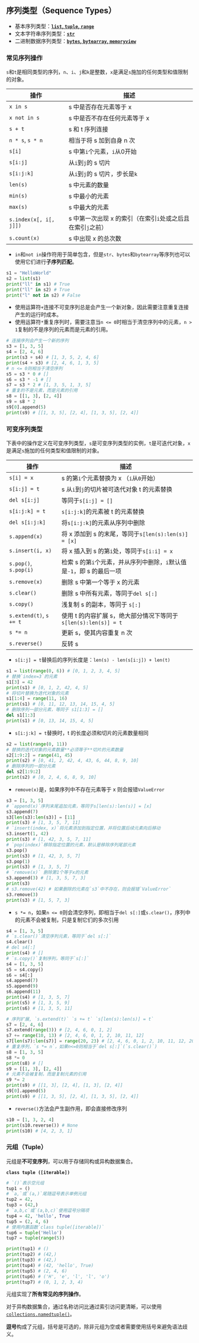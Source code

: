 ## 序列类型（Sequence Types）

- 基本序列类型：**[`list`, `tuple`, `range`](https://docs.python.org/3/library/stdtypes.html#sequence-types-list-tuple-range)**
- 文本字符串序列类型：**[`str`](https://docs.python.org/3/library/stdtypes.html#text-sequence-type-str)**
- 二进制数据序列类型：**[`bytes`, `bytearray`, `memoryview` ](https://docs.python.org/3/library/stdtypes.html#binary-sequence-types-bytes-bytearray-memoryview)**

### 常见序列操作

`s`和`t`是相同类型的序列，`n`、`i`、`j`和`k`是整数，`x`是满足`s`施加的任何类型和值限制的对象。

| 操作                   | 描述                                                        |
| ---------------------- | ----------------------------------------------------------- |
| `x in s`               | s 中是否存在元素等于 x                                      |
| `x not in s`           | s 中是否不存在任何元素等于 x                                |
| `s + t`                | s 和 t 序列连接                                             |
| `n * s`, `s * n`       | 相当于将 s 加到自身 n 次                                    |
| `s[i]`                 | s 中第`i`个元素，`i`从0开始                                 |
| `s[i:j]`               | 从`i`到`j`的 s 切片                                         |
| `s[i:j:k]`             | 从`i`到`j`的 s 切片，步长是`k`                              |
| `len(s)`               | s 中元素的数量                                              |
| `min(s)`               | s 中最小的元素                                              |
| `max(s)`               | s 中最大的元素                                              |
| `s.index(x[, i[, j]])` | s 中第一次出现 x 的索引（在索引`i`处或之后且在索引`j`之前） |
| `s.count(x)`           | s 中出现 x 的总次数                                         |

- `in`和`not in`操作符用于简单包含，但是`str`、`bytes`和`bytearray`等序列也可以使用它们进行**子序列匹配**。

```python
s1 = "HelloWorld"
s2 = list(s1)
print("ll" in s1) # True
print("ll" in s2) # True
print("l" not in s2) # False
```

- 使用运算符`+`连接不可变序列总是会产生一个新对象，因此需要注意重复连接产生的运行时成本。
- 使用运算符`*`重复序列时，需要注意当`n <= 0`时相当于清空序列中的元素，`n > 1`复制的不是序列的元素而是元素的引用。

```python
# 连接序列会产生一个新的序列
s3 = [1, 3, 5]
s4 = [2, 4, 6]
print(s3 + s4) # [1, 3, 5, 2, 4, 6]
print(s4 + s3) # [2, 4, 6, 1, 3, 5]
# n <= 0则相当于清空序列
s5 = s3 * 0 # []
s6 = s3 * -1 # []
s7 = s3 * 2 # [1, 3, 5, 1, 3, 5]
# 重复的不是元素，而是元素的引用
s8 = [[1, 3], [2, 4]]
s9 = s8 * 2
s9[0].append(5)
print(s9) # [[1, 3, 5], [2, 4], [1, 3, 5], [2, 4]]
```







### 可变序列类型

下表中的操作定义在可变序列类型，`s`是可变序列类型的实例，`t`是可迭代对象，`x`是满足`s`施加的任何类型和值限制的对象。

| 操作                    | 描述                                                         |
| ----------------------- | ------------------------------------------------------------ |
| `s[i] = x`              | s 的第`i`个元素替换为 x （`i`从`0`开始）                     |
| `s[i:j] = t`            | s 从`i`到`j`的切片被可迭代对象 t 的元素替换                  |
| `del s[i:j]`            | 等同于`s[i:j] = []`                                          |
| `s[i:j:k] = t`          | `s[i:j:k]`的元素被 t 的元素替换                              |
| `del s[i:j:k]`          | 将`s[i:j:k]`的元素从序列中删除                               |
| `s.append(x)`           | 将 x 添加到 s 的末尾，等同于`s[len(s):len(s)] = [x]`         |
| `s.insert(i, x)`        | 将 x 插入到 s 的第`i`处，等同于`s[i:i] = x`                  |
| `s.pop()`, `s.pop(i)`   | 检索 s 的第`i`个元素，并从序列中删除，`i`默认值是`-1`，即 s 的最后一项 |
| `s.remove(x)`           | 删除 s 中第一个等于 x 的元素                                 |
| `s.clear()`             | 删除 s 中所有元素，等同于`del s[:]`                          |
| `s.copy()`              | 浅复制 s 的副本，等同于 `s[:]`                               |
| `s.extend(t)`, `s += t` | 使用 t 的内容扩展 s，绝大部分情况下等同于`s[len(s):len(s)] = t` |
| `s *= n`                | 更新 s，使其内容重复 n 次                                    |
| `s.reverse()`           | 反转 s                                                       |

- `s[i:j] = t`替换后的序列长度是：`len(s) - len(s[i:j]) + len(t)`

```python
s1 = list(range(0, 6)) # [0, 1, 2, 3, 4, 5]
# 替换`index=3`的元素
s1[3] = 42
print(s1) # [0, 1, 2, 42, 4, 5]
# 将切片替换为迭代对象的元素
s1[1:4] = range(11, 16) 
print(s1) # [0, 11, 12, 13, 14, 15, 4, 5]
# 删除序列一部分元素，等同于 s1[1:3] = []
del s1[1:3]
print(s1) # [0, 13, 14, 15, 4, 5]
```

- `s[i:j:k] = t`替换时，t 的长度必须和切片的元素数量相同

```python
s2 = list(range(0, 11))
# 替换的迭代对象的元素数量**必须等于**切片的元素数量
s2[1:9:2] = range(41, 45)
print(s2) # [0, 41, 2, 42, 4, 43, 6, 44, 8, 9, 10]
# 删除序列的一部分元素
del s2[1:9:2]
print(s2) # [0, 2, 4, 6, 8, 9, 10]
```

- `remove(x)`是，如果序列中不存在元素等于 x 则会报错`ValueError`

```python
s3 = [1, 3, 5]
# `append(x)`序列末尾追加元素，等同于s[len(s):len(s)] = [x]
s3.append(7)
s3[len(s3):len(s3)] = [11]
print(s3) # [1, 3, 5, 7, 11]
# `insert(index, x)`将元素添加到指定位置，并将位置后续元素向后移动
s3.insert(1, 42)
print(s3) # [1, 42, 3, 5, 7, 11]
# `pop(index)`移除指定位置的元素，默认是移除序列尾部元素
s3.pop()
print(s3) # [1, 42, 3, 5, 7]
s3.pop(1)
print(s3) # [1, 3, 5, 7]
# `remove(x)` 删除第1个等于x的元素
s3.append(3) # [1, 3, 5, 7, 3]
print(s3)
# s3.remove(42) # 如果删除的元素在`s3`中不存在，则会报错`ValueError`
s3.remove(3)
print(s3) # [1, 5, 7, 3]
```

- `s *= n`，如果`n <= 0`则会清空序列，即相当于`del s[:]`或`s.clear()`，序列中的元素不会被复制，只是复制它们的多次引用

```python
s4 = [1, 3, 5]
# `s.clear()`清空序列元素，等同于`del s[:]`
s4.clear()
# del s4[:]
print(s4) # []
# `s.copy()`复制序列，等同于`s[:]`
s4 = [1, 3, 5]
s5 = s4.copy()
s6 = s4[:]
s4.append(7)
s5.append(9)
s6.append(11)
print(s4) # [1, 3, 5, 7]
print(s5) # [1, 3, 5, 9]
print(s6) # [1, 3, 5, 11]

# 序列扩展, `s.extend(t)` `s += t` `s[len(s):len(s)] = t`
s7 = [2, 4, 6]
s7.extend(range(3)) # [2, 4, 6, 0, 1, 2]
s7 += range(10, 13) # [2, 4, 6, 0, 1, 2, 10, 11, 12]
s7[len(s7):len(s7)] = range(20, 23) # [2, 4, 6, 0, 1, 2, 10, 11, 12, 20, 21, 22]
# 重复序列，`s *= n`，如果n<=0则相当于`del s[:]`(`s.clear()`)
s8 = [1, 3, 5]
s8 *= 0
print(s8) # []
s9 = [[1, 3], [2, 4]]
# 元素不会被复制，而是复制元素的引用
s9 *= 2
print(s9) # [[1, 3], [2, 4], [1, 3], [2, 4]]
s9[0].append(5)
print(s9) # [[1, 3, 5], [2, 4], [1, 3, 5], [2, 4]]
```

- `reverse()`方法会产生副作用，即会直接修改序列

```python
s10 = [1, 3, 2, 4]
print(s10.reverse()) # None
print(s10) # [4, 2, 3, 1]
```

### 元组（Tuple）

元组是**不可变序列**，可以用于存储同构或异构数据集合。

**`class tuple ([iterable])`**

```python
# `()`表示空元组
tup1 = ()
# `a,`或`(a,)`尾随逗号表示单例元组
tup2 = 42,
tup3 = (42,)
# `a,b,c`或`(a,b,c)`使用逗号分隔项
tup4 = 42, 'hello', True
tup5 = (2, 4, 6)
# 使用内置函数`class tuple([iterable])`
tup6 = tuple('Hello')
tup7 = tuple(range(5))

print(tup1) # ()
print(tup2) # (42,)
print(tup3) # (42,)
print(tup4) # (42, 'hello', True)
print(tup5) # (2, 4, 6)
print(tup6) # ('H', 'e', 'l', 'l', 'o')
print(tup7) # (0, 1, 2, 3, 4)
```

元组实现了**所有常见的序列操作**。

对于异构数据集合，通过名称访问比通过索引访问更清晰，可以使用[`collections.namedtuple()`](https://docs.python.org/3/library/collections.html#collections.namedtuple)。

**逗号**构成了元组，括号是可选的，除非元组为空或者需要使用括号来避免语法歧义。


